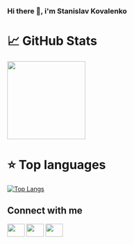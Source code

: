 
### Hi there 👋, i'm Stanislav Kovalenko

# &#x1f4c8; GitHub Stats

<img height="180em" src="https://github-readme-stats.vercel.app/api?username=skovdev&show_icons=true&hide_border=true&&count_private=true&include_all_commits=true" />

# &#11088; Top languages

[![Top Langs](https://github-readme-stats.vercel.app/api/top-langs/?username=skovdev)](https://github.com/anuraghazra/github-readme-stats)


## Connect with me
<p align="left">
<a href="https://www.linkedin.com/in/stanislav-kovalenko/" target="blank"><img align="center" src="https://cdn.jsdelivr.net/npm/simple-icons@3.0.1/icons/linkedin.svg" alt="" height="30" width="40" /></a>
<a href="https://t.me/mynamestanislav" target="blank"><img align="center" src="https://cdn.jsdelivr.net/npm/simple-icons@3.0.1/icons/telegram.svg" alt="" height="30" width="40" /></a>
<a href="skype:kov.stanislav.2601?chat" target="blank"><img align="center" src="https://cdn.jsdelivr.net/npm/simple-icons@3.0.1/icons/skype.svg" alt="" height="30" width="40" /></a>
</p>

